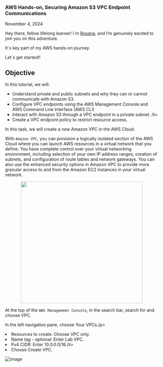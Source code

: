 <h3>AWS Hands-on, Securing Amazon S3 VPC Endpoint Communications</h3>
<p>November 4, 2024<br></p>


<p>Hey there, fellow lifelong learner! I´m <a href="https://www.linkedin.com/in/rosanafssantos/">Rosana</a>, and I’m genuinely excited to join you on this adventure.</p>
<p>It´s key part of my AWS hands-on journey.</p>
<p>Let´s get started!!</p>



<h2>Objective</h2>
<p>In this tutorial, we will:
<ul style="list-style-type:square">
    <li>Understand private and public subnets and why they can or cannot communicate with Amazon S3.</li>
    <li>Configure VPC endpoints using the AWS Management Console and AWS Command Line Interface (AWS CLI)</li>
    <li>Interact with Amazon S3 through a VPC endpoint in a private subnet. /li>
    <li>Create a VPC endpoint policy to restrict resource access.</li>
</ul></p>


<p>In this task, we will create a new Amazon VPC in the AWS Cloud. </p>
<p>With <code>Amazon VPC</code>, you can provision a logically isolated section of the AWS Cloud where you can launch AWS resources in a virtual network that you define. You have complete control over your virtual networking environment, including selection of your own IP address ranges, creation of subnets, and configuration of route tables and network gateways. You can also use the enhanced security options in Amazon VPC to provide more granular access to and from the Amazon EC2 instances in your virtual network.</p>

<p align="center">
  <img width="400px" src="https://github.com/user-attachments/assets/26915386-9a84-43b2-bb2f-597b90f6f3bc">
</p>

<p>At the top of the <code>AWS Managememt Console</code>, in the search bar, search for and choose <cpde>VPC</cpde>. </p>
<p>In the left navigation pane, choose Your VPCs</code>./p>
<pChoose Create VPC and configure the following::
<ul style="list-style-type:square">
    <li>Resources to create: Choose  VPC only.</li>
    <li>Name tag - optional: Enter Lab VPC.</li>
    <li>Pv4 CIDR: Enter 10.0.0.0/16./li>
    <li>Choose Create VPC.</li>
</ul></p>



![image](https://github.com/user-attachments/assets/3a3eeffe-25de-4182-ae7a-902c6b6ec910)



